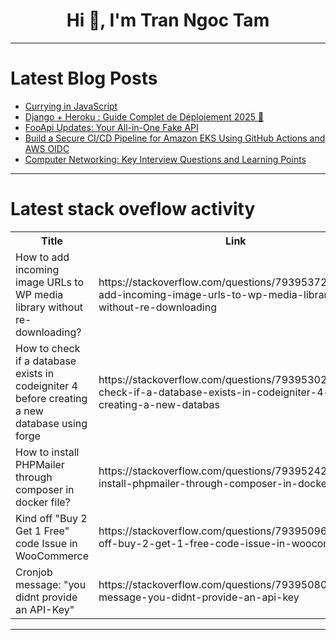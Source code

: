 <h1 align="center">Hi 👋, I'm Tran Ngoc Tam</h1>

---

# Latest Blog Posts 
<!-- BLOG-POST-LIST:START -->
- [Currying in JavaScript](https://dev.to/mmvergara/currying-in-javascript-3i48)
- [Django + Heroku : Guide Complet de Déploiement 2025 🚀](https://dev.to/developpeurtaf/django-heroku-guide-complet-de-deploiement-2025-390b)
- [FooApi Updates: Your All-in-One Fake API](https://dev.to/carban/fooapi-updates-your-all-in-one-fake-api-3cd)
- [Build a Secure CI/CD Pipeline for Amazon EKS Using GitHub Actions and AWS OIDC](https://dev.to/dhayv/build-a-secure-cicd-pipeline-for-amazon-eks-using-github-actions-and-aws-oidc-3b0m)
- [Computer Networking: Key Interview Questions and Learning Points](https://dev.to/ryan_zhi/computer-networking-key-interview-questions-and-learning-points-4onf)
<!-- BLOG-POST-LIST:END -->

---

# Latest stack oveflow activity
<table>
  <tr><th>Title</th><th>Link</th></tr>
  <!-- STACKOVERFLOW:START --><tr><td>How to add incoming image URLs to WP media library without re-downloading?</td><td>https://stackoverflow.com/questions/79395372/how-to-add-incoming-image-urls-to-wp-media-library-without-re-downloading</td></tr><tr><td>How to check if a database exists in codeigniter 4 before creating a new database using forge</td><td>https://stackoverflow.com/questions/79395302/how-to-check-if-a-database-exists-in-codeigniter-4-before-creating-a-new-databas</td></tr><tr><td>How to install PHPMailer through composer in docker file?</td><td>https://stackoverflow.com/questions/79395242/how-to-install-phpmailer-through-composer-in-docker-file</td></tr><tr><td>Kind off &quot;Buy 2 Get 1 Free&quot; code Issue in WooCommerce</td><td>https://stackoverflow.com/questions/79395096/kind-off-buy-2-get-1-free-code-issue-in-woocommerce</td></tr><tr><td>Cronjob message: &quot;you didnt provide an API-Key&quot;</td><td>https://stackoverflow.com/questions/79395080/cronjob-message-you-didnt-provide-an-api-key</td></tr><!-- STACKOVERFLOW:END -->
</table>

---


